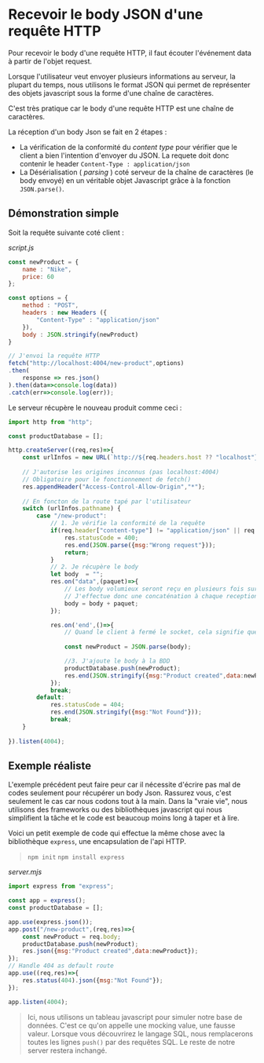 # Recevoir le body JSON d'une requête HTTP

Pour recevoir le body d'une requête HTTP, il faut écouter l'événement data à partir de l'objet request.

Lorsque l'utilisateur veut envoyer plusieurs informations au serveur, la plupart du temps, nous utilisons le format JSON qui permet de représenter des objets javascript sous la forme d'une chaîne de caractères. 

C'est très pratique car le body d'une requête HTTP est une chaîne de caractères. 

La réception d'un body Json se fait en 2 étapes :
- La vérification de la conformité du *content type* pour vérifier que le client a bien l'intention d'envoyer du JSON. La requete doit donc contenir le header `Content-Type : application/json`
- La Désérialisation ( *parsing* ) coté serveur de la chaîne de caractères (le body envoyé) en un véritable objet Javascript grâce à la fonction `JSON.parse()`.

## Démonstration simple

Soit la requête suivante coté client :

*script.js*
```js
const newProduct = {
    name : "Nike",
    price: 60
};

const options = {
    method : "POST",
    headers : new Headers ({
        "Content-Type" : "application/json"
    }),
    body : JSON.stringify(newProduct)
}

// J'envoi la requête HTTP
fetch("http://localhost:4004/new-product",options)
.then(
    response => res.json()
).then(data=>console.log(data))
.catch(err=>console.log(err));
```

Le serveur récupère le nouveau produit comme ceci :

```js
import http from "http";

const productDatabase = [];

http.createServer((req,res)=>{
    const urlInfos = new URL(`http://${req.headers.host ?? "localhost"}${req.url ?? "/"}`);
    
    // J'autorise les origines inconnus (pas localhost:4004)
    // Obligatoire pour le fonctionnement de fetch()
    res.appendHeader("Access-Control-Allow-Origin","*");
    
    // En foncton de la route tapé par l'utilisateur
    switch (urlInfos.pathname) {
        case "/new-product":
            // 1. Je vérifie la conformité de la requête
            if(req.header["content-type"] != "application/json" || req.method != "POST"){
                res.statusCode = 400;
                res.end(JSON.parse({msg:"Wrong request"}));
                return;
            }
            // 2. Je récupère le body
            let body  = "";
            res.on("data",(paquet)=>{
                // Les body volumieux seront reçu en plusieurs fois sur le socket
                // J'effectue donc une concaténation à chaque reception
                body = body + paquet;
            });

            res.on('end',()=>{
                // Quand le client à fermé le socket, cela signifie que j'ai tout le body
                
                const newProduct = JSON.parse(body);

                //3. J'ajoute le body à la BDD
                productDatabase.push(newProduct);
                res.end(JSON.stringify({msg:"Product created",data:newProduct}));
            });
            break;
        default:
            res.statusCode = 404;
            res.end(JSON.stringify({msg:"Not Found"}));
            break;
    }
   
}).listen(4004);
```

## Exemple réaliste
L'exemple précédent peut faire peur car il nécessite d'écrire pas mal de codes seulement pour récupérer un body Json. Rassurez vous, c'est seulement le cas car nous codons tout à la main. Dans la "vraie vie", nous utilisons des frameworks ou des bibliothèques javascript qui nous simplifient la tâche et le code est beaucoup moins long à taper et à lire.

Voici un petit exemple de code qui effectue la même chose avec la bibliothèque `express`, une encapsulation de l'api HTTP. 

> `npm init`
> `npm install express`

*server.mjs*
```js
import express from "express";

const app = express();
const productDatabase = [];

app.use(express.json());
app.post("/new-product",(req,res)=>{
    const newProduct = req.body;
    productDatabase.push(newProduct);
    res.json({msg:"Product created",data:newProduct});
});
// Handle 404 as default route
app.use((req,res)=>{
    res.status(404).json({msg:"Not Found"});
});

app.listen(4004);
```

> Ici, nous utilisons un tableau javascript pour simuler notre base de données. C'est ce qu'on appelle une mocking value, une fausse valeur. Lorsque vous découvrirez le langage SQL, nous remplacerons toutes les lignes `push()` par des requêtes SQL. Le reste de notre server restera inchangé. 

